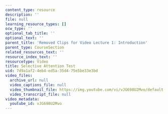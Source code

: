 ```yaml
---
content_type: resource
description: ''
file: null
learning_resource_types: []
ocw_type: ''
optional_tab_title: ''
optional_text: ''
parent_title: 'Removed Clips for Video Lecture 1: Introduction'
parent_type: CourseSection
related_resources_text: ''
resource_index_text: ''
resourcetype: Video
title: Selective Attention Test
uid: 7d9a1af2-4eb4-ed5a-35d4-75e5be33e3bd
video_files:
  archive_url: null
  video_captions_file: null
  video_thumbnail_file: https://img.youtube.com/vi/vJG698U2Mvo/default.jpg
  video_transcript_file: null
video_metadata:
  youtube_id: vJG698U2Mvo
---
```

